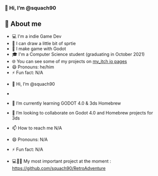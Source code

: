 ### 👋 Hi, I’m @squach90 ###

## 📖 About me

* 💻 I'm a indie Game Dev
* 🎨 I can draw a little bit of sprtie
* 📱 I make game with Godot
* 🎓 I'm a Computer Science student (graduating in October 2021)
* 🌐 You can see some of my projects on [my_itch io pages](https://squach90.itch.io)
* 😄 Pronouns: he/him
* ⚡ Fun fact: N/A


- 👋 Hi, I’m @squach90
- 
- 🌱 I’m currently learning GODOT 4.0 & 3ds Homebrew
- 💞️ I’m looking to collaborate on Godot 4.0 and Homebrew projects for 3ds
- 📫 How to reach me N/A
- 😄 Pronouns: N/A
- ⚡ Fun fact: N/A

- 💻👨‍💻 My most important project at the moment : https://github.com/squach90/RetroAdventure

<!---
squach90/squach90 is a ✨ special ✨ repository because its `README.md` (this file) appears on your GitHub profile.
You can click the Preview link to take a look at your changes.
--->
